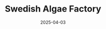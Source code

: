 ---  
layout: startup_page  
title: "Swedish Algae Factory"  
id: "swedishalgaefactory.com"  
permalink: "/swedishalgaefactoryswedishalgaefactory.com04032025/"  
website: "https://www.swedishalgaefactory.com/"  
funding_round: ""  
funding_amount: "€3M"  
investors: "Chalmers Ventures"  
about: "Swedish Algae Factory utilizes diatoms, microscopic algae, to produce Algica, a material with applications in beauty, personal care, green chemicals, and energy storage. Algica is derived from the algae's silica shell and is currently used in over 60 personal care products globally. The company is expanding its factory to meet growing demand."  
markets: "Beauty, Personal Care, Green Chemicals, Energy Storage, Biotechnology Research"  
hq: "Gothenburg, Gothenburg, Sweden"  
founded_year: "2016"  
linkedin: "https://www.linkedin.com/company/swedish-algae-factory/"  
twitter: "https://twitter.com/swedishalgae"  
instagram: ""  
facebook: "https://www.facebook.com/100063472713999"  
crunchbase: ""  
pitchbook: "https://pitchbook.com/profiles/company/98853-04"  

date_display: "03-Apr-2025"  
date: "2025-04-03"

# SEO Optimization  
meta_title: "Swedish Algae Factory -  Funding (€3M)"  
meta_description: "Swedish Algae Factory, Swedish Algae Factory utilizes diatoms, microscopic algae, to produce Algica, a material with applications in beauty, personal care, green chemicals, ..."  
meta_keywords: "Swedish Algae Factory, Beauty, Personal Care, Green Chemicals, Energy Storage, Biotechnology Research,  funding"  
canonical_url: "https://startup.projectstartups.com/swedishalgaefactoryswedishalgaefactory.com04032025/"  
---